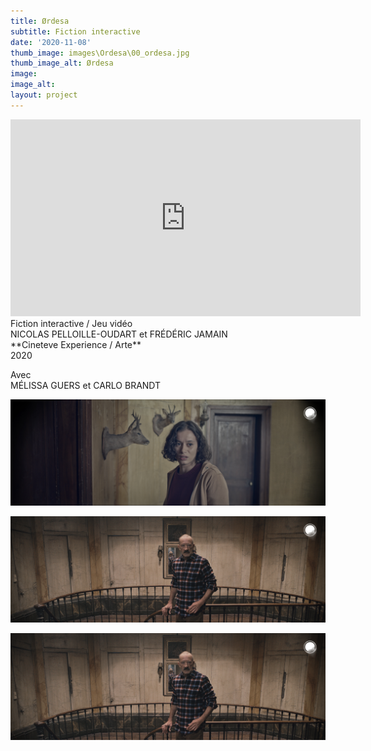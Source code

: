 ```yaml
---
title: Ørdesa
subtitle: Fiction interactive
date: '2020-11-08'
thumb_image: images\Ordesa\00_ordesa.jpg
thumb_image_alt: Ørdesa
image: 
image_alt: 
layout: project
---
```


<iframe width="560" height="315" src="https://www.youtube.com/embed/gBxRM0ZSIfA" frameborder="0" allow="accelerometer; autoplay; clipboard-write; encrypted-media; gyroscope; picture-in-picture" allowfullscreen></iframe>
<br>
Fiction interactive / Jeu vidéo <br>
NICOLAS PELLOILLE-OUDART et FRÉDÉRIC JAMAIN <br>
**Cineteve Experience / Arte** <br>
2020 <br>

Avec <br>
MÉLISSA GUERS et CARLO BRANDT

![](/images\Ordesa\05_ordesa.jpg)

![](/images\Ordesa\04_ordesa.jpg)

![](/images\Ordesa\04_ordesa.jpg)